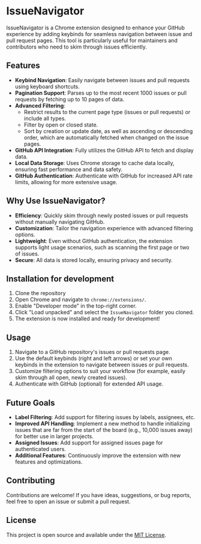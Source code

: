 # IssueNavigator

IssueNavigator is a Chrome extension designed to enhance your GitHub experience by adding keybinds for seamless navigation between issue and pull request pages. This tool is particularly useful for maintainers and contributors who need to skim through issues efficiently.

## Features

- **Keybind Navigation**: Easily navigate between issues and pull requests using keyboard shortcuts.
- **Pagination Support**: Parses up to the most recent 1000 issues or pull requests by fetching up to 10 pages of data.
- **Advanced Filtering**:
  - Restrict results to the current page type (issues or pull requests) or include all types.
  - Filter by open or closed state.
  - Sort by creation or update date, as well as ascending or descending order, which are automatically fetched when changed on the issue pages.
- **GitHub API Integration**: Fully utilizes the GitHub API to fetch and display data.
- **Local Data Storage**: Uses Chrome storage to cache data locally, ensuring fast performance and data safety.
- **GitHub Authentication**: Authenticate with GitHub for increased API rate limits, allowing for more extensive usage.

## Why Use IssueNavigator?

- **Efficiency**: Quickly skim through newly posted issues or pull requests without manually navigating GitHub.
- **Customization**: Tailor the navigation experience with advanced filtering options.
- **Lightweight**: Even without GitHub authentication, the extension supports light usage scenarios, such as scanning the first page or two of issues.
- **Secure**: All data is stored locally, ensuring privacy and security.

## Installation for development

1. Clone the repository
2. Open Chrome and navigate to `chrome://extensions/`.
3. Enable "Developer mode" in the top-right corner.
4. Click "Load unpacked" and select the `IssueNavigator` folder you cloned.
5. The extension is now installed and ready for development!

## Usage

1. Navigate to a GitHub repository's issues or pull requests page.
2. Use the default keybinds (right and left arrows) or set your own keybinds in the extension to navigate between issues or pull requests.
3. Customize filtering options to suit your workflow (for example, easily skim through all open, newly created issues).
4. Authenticate with GitHub (optional) for extended API usage.

## Future Goals

- **Label Filtering**: Add support for filtering issues by labels, assignees, etc.
- **Improved API Handling**: Implement a new method to handle initializing issues that are far from the start of the board (e.g., 10,000 issues away) for better use in larger projects.
- **Assigned Issues**: Add support for assigned issues page for authenticated users.
- **Additional Features**: Continuously improve the extension with new features and optimizations.

## Contributing

Contributions are welcome! If you have ideas, suggestions, or bug reports, feel free to open an issue or submit a pull request.

## License

This project is open source and available under the [MIT License](LICENSE).
